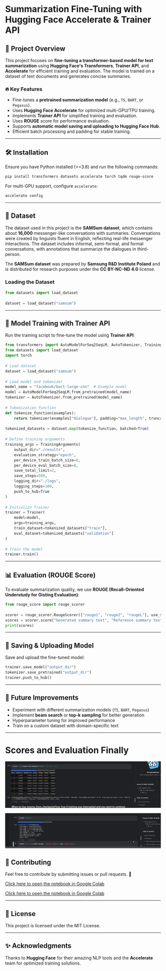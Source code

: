 # Summarization Fine-Tuning with Hugging Face Accelerate & Trainer API

## 📌 Project Overview
This project focuses on **fine-tuning a transformer-based model for text summarization** using **Hugging Face's Transformers**, **Trainer API**, and **Accelerate** for efficient training and evaluation. The model is trained on a dataset of text documents and generates concise summaries. 

### 🔥 Key Features
- Fine-tunes a **pretrained summarization model** (e.g., `T5`, `BART`, or `Pegasus`).
- Uses **Hugging Face Accelerate** for optimized multi-GPU/TPU training.
- Implements **Trainer API** for simplified training and evaluation.
- Uses **ROUGE** score for performance evaluation.
- Supports **automatic model saving and uploading to Hugging Face Hub**.
- Efficient batch processing and padding for stable training.

---

## 🛠️ Installation
Ensure you have Python installed (>=3.8) and run the following commands:
```bash
pip install transformers datasets accelerate torch tqdm rouge-score
```

For multi-GPU support, configure `accelerate`:
```bash
accelerate config
```

---

## 📂 Dataset
The dataset used in this project is the **SAMSum dataset**, which contains about **16,000** messenger-like conversations with summaries. Conversations were created by linguists fluent in English, reflecting real-life messenger interactions. The dataset includes informal, semi-formal, and formal conversations, with annotations that summarize the dialogues in third-person. 

The **SAMSum dataset** was prepared by **Samsung R&D Institute Poland** and is distributed for research purposes under the **CC BY-NC-ND 4.0** license.

### Loading the Dataset
```python
from datasets import load_dataset

dataset = load_dataset("samsum")
```

---

## 🚀 Model Training with Trainer API
Run the training script to fine-tune the model using **Trainer API**:
```python
from transformers import AutoModelForSeq2SeqLM, AutoTokenizer, TrainingArguments, Trainer
from datasets import load_dataset
import torch

# Load dataset
dataset = load_dataset("samsum")

# Load model and tokenizer
model_name = "facebook/bart-large-cnn"  # Example model
model = AutoModelForSeq2SeqLM.from_pretrained(model_name)
tokenizer = AutoTokenizer.from_pretrained(model_name)

# Tokenization function
def tokenize_function(examples):
    return tokenizer(examples["dialogue"], padding="max_length", truncation=True, max_length=512)

tokenized_datasets = dataset.map(tokenize_function, batched=True)

# Define training arguments
training_args = TrainingArguments(
    output_dir="./results",
    evaluation_strategy="epoch",
    per_device_train_batch_size=8,
    per_device_eval_batch_size=8,
    save_total_limit=2,
    save_steps=500,
    logging_dir="./logs",
    logging_steps=100,
    push_to_hub=True
)

# Initialize Trainer
trainer = Trainer(
    model=model,
    args=training_args,
    train_dataset=tokenized_datasets["train"],
    eval_dataset=tokenized_datasets["validation"]
)

# Train the model
trainer.train()
```

---

## 📊 Evaluation (ROUGE Score)
To evaluate summarization quality, we use **ROUGE (Recall-Oriented Understudy for Gisting Evaluation)**:
```python
from rouge_score import rouge_scorer

scorer = rouge_scorer.RougeScorer(["rouge1", "rouge2", "rougeL"], use_stemmer=True)
scores = scorer.score("Generated summary text", "Reference summary text")
print(scores)
```

---

## 💾 Saving & Uploading Model
Save and upload the fine-tuned model:
```python
trainer.save_model("output_dir")
tokenizer.save_pretrained("output_dir")
trainer.push_to_hub()
```

---

## 📌 Future Improvements
- Experiment with different summarization models (`T5`, `BART`, `Pegasus`)
- Implement **beam search** or **top-k sampling** for better generation
- Hyperparameter tuning for improved performance
- Train on a custom dataset with domain-specific text

---
# Scores and Evaluation Finally
![epochs](https://github.com/AhemdMahmoud/FineSumm/blob/main/%D8%A7%D8%AE%D9%8A%D8%B1%D8%A7.png)

![Evaluation Finally](https://github.com/AhemdMahmoud/FineSumm/blob/main/evaaluation%20%D8%A7%D8%AE%D9%8A%D8%B1%D8%A7.png)



## 🤝 Contributing 
Feel free to contribute by submitting issues or pull requests. 🚀

[Click here to open the notebook in Google Colab](https://www.kaggle.com/code/mkagglec/notebook074ca7c832/edit)

[Click here to open the notebook in Google Colab](https://colab.research.google.com/drive/1vaJZIbUqucrMTia3eI1FsUWg7IivssHG#scrollTo=MQVNXQ8FCoRE)

---

## 📜 License
This project is licensed under the MIT License.

---

## ✨ Acknowledgments
Thanks to **Hugging Face** for their amazing NLP tools and the **Accelerate** team for optimized training solutions.

